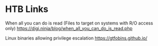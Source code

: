 # HTB Links

When all you can do is read
(Files to target on systems with R/O access only)
https://digi.ninja/blog/when_all_you_can_do_is_read.php

Linux binaries allowing privilege escalation
https://gtfobins.github.io/

